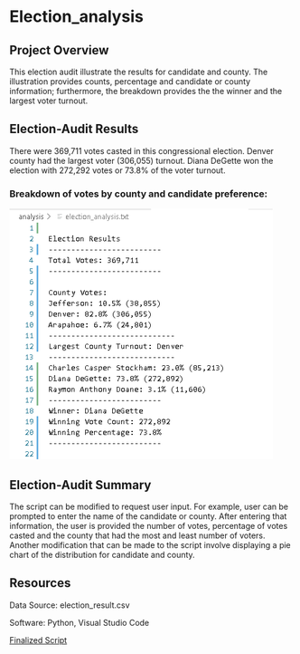 # Election_analysis
## Project Overview
This election audit illustrate the results for candidate and county. The illustration provides counts, percentage and candidate or county information; furthermore, the breakdown provides the the winner and the largest voter turnout. 

## Election-Audit Results
There were 369,711 votes casted in this congressional election.
Denver county had the largest voter (306,055) turnout. 
Diana DeGette won the election with 272,292 votes or 73.8% of the voter turnout. 

### Breakdown of votes by county and candidate preference:
<img src = 'https://github.com/osbornej-tech/Election_analysis/blob/main/resources/text_screenshot.png'>


## Election-Audit Summary
The script can be modified to request user input. For example, user can be prompted to enter the name of the candidate or county. After entering that information, the user is provided the number of votes, percentage of votes casted and the county that had the most and least number of voters. 
Another modification that can be made to the script involve displaying a pie chart of the distribution for candidate and county.

## Resources
Data Source: election_result.csv

Software: Python, Visual Studio Code

[Finalized Script](https://github.com/osbornej-tech/Election_analysis/blob/main/PyPoll_Challenge.py)
